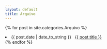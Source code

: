 ```yaml
---
layout: default
title: Arquivo
---
```


{% for post in site.categories.Arquivo %}
 <li><span>{{ post.date | date_to_string }}</span> &nbsp; <a href="{{ post.url }}">{{ post.title }}</a></li>
{% endfor %}
